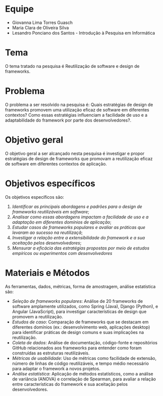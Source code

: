 # Equipe

* Giovanna Lima Torres Guasch
* Maria Clara de Oliveira Silva
* Lesandro Ponciano dos Santos - Introdução à Pesquisa em Informática

# Tema
O tema tratado na pesquisa é Reutilização de software e design de frameworks.

# Problema
O problema a ser resolvido na pesquisa é: Quais estratégias de design de frameworks promovem uma utilização eficaz de software em diferentes contextos? Como essas estratégias influenciam a facilidade de uso e a adaptabilidade do framework por parte dos desenvolvedores?.

# Objetivo geral
O objetivo geral a ser alcançado nesta pesquisa é investigar e propor estratégias de design de frameworks que promovam a reutilização eficaz de software em diferentes contextos de aplicação.

# Objetivos específicos
Os objetivos específicos são:
1. _Identificar as principais abordagens e padrões para o design de frameworks reutilizáveis em software_;
2. _Analisar como essas abordagens impactam a facilidade de uso e a adaptação em diferentes domínios de aplicação_;
3. _Estudar casos de frameworks populares e avaliar as práticas que levaram ao sucesso na reutilizaçã_;
4. _Investigar a relação entre a extensibilidade do framework e a sua aceitação pelos desenvolvedores_;
5. _Mensurar a eficácia das estratégias propostas por meio de estudos empíricos ou experimentos com desenvolvedores_
   
# Materiais e Métodos
As ferramentas, dados, métricas, forma de amostragem, análise estatística são:
* *Seleção de frameworks populares*: Análise de 20 frameworks de software amplamente utilizados, como Spring (Java), Django (Python), e Angular (JavaScript), para investigar características de design que promovem a reutilização.
* *Estudos de caso*: Comparação de frameworks que se destacam em diferentes domínios (ex.: desenvolvimento web, aplicações desktop) para identificar práticas de design comuns e suas implicações na reutilização.
* *Coleta de dados*: Análise de documentação, código-fonte e repositórios GitHub relacionados aos frameworks para entender como foram construídas as estruturas reutilizáveis.
* *Métricas de usabilidade*: Uso de métricas como facilidade de extensão, número de linhas de código reutilizáveis, e tempo médio necessário para adaptar o framework a novos projetos.
* *Análise estatística*: Aplicação de métodos estatísticos, como a análise de variância (ANOVA) e correlação de Spearman, para avaliar a relação entre características do framework e sua aceitação pelos desenvolvedores.


